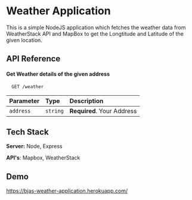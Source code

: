 
# Weather Application

This is a simple NodeJS application which fetches the weather data from WeatherStack API and MapBox to get the Longtitude and Latitude of the given location.


## API Reference

#### Get Weather details of the given address

```http
  GET /weather
```

| Parameter | Type     | Description                |
| :-------- | :------- | :------------------------- |
| `address` | `string` | **Required**. Your Address |




## Tech Stack


**Server:** Node, Express

**API's**: Mapbox, WeatherStack



## Demo

https://bjas-weather-application.herokuapp.com/


